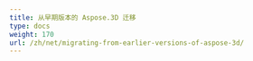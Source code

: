 ```yaml
---
title: 从早期版本的 Aspose.3D 迁移
type: docs
weight: 170
url: /zh/net/migrating-from-earlier-versions-of-aspose-3d/
---
```

